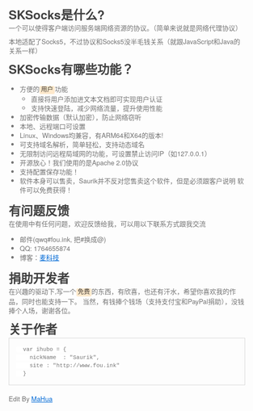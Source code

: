<html lang="en"><head>
    <meta charset="UTF-8">
    <title></title>
<style id="system" type="text/css">h1,h2,h3,h4,h5,h6,p,blockquote {    margin: 0;    padding: 0;}body {    font-family: "Helvetica Neue", Helvetica, "Hiragino Sans GB", Arial, sans-serif;    font-size: 13px;    line-height: 18px;    color: #737373;    margin: 10px 13px 10px 13px;}a {    color: #0069d6;}a:hover {    color: #0050a3;    text-decoration: none;}a img {    border: none;}p {    margin-bottom: 9px;}h1,h2,h3,h4,h5,h6 {    color: #404040;    line-height: 36px;}h1 {    margin-bottom: 18px;    font-size: 30px;}h2 {    font-size: 24px;}h3 {    font-size: 18px;}h4 {    font-size: 16px;}h5 {    font-size: 14px;}h6 {    font-size: 13px;}hr {    margin: 0 0 19px;    border: 0;    border-bottom: 1px solid #ccc;}blockquote {    padding: 13px 13px 21px 15px;    margin-bottom: 18px;    font-family:georgia,serif;    font-style: italic;}blockquote:before {    content:"C";    font-size:40px;    margin-left:-10px;    font-family:georgia,serif;    color:#eee;}blockquote p {    font-size: 14px;    font-weight: 300;    line-height: 18px;    margin-bottom: 0;    font-style: italic;}code, pre {    font-family: Monaco, Andale Mono, Courier New, monospace;}code {    background-color: #fee9cc;    color: rgba(0, 0, 0, 0.75);    padding: 1px 3px;    font-size: 12px;    -webkit-border-radius: 3px;    -moz-border-radius: 3px;    border-radius: 3px;}pre {    display: block;    padding: 14px;    margin: 0 0 18px;    line-height: 16px;    font-size: 11px;    border: 1px solid #d9d9d9;    white-space: pre-wrap;    word-wrap: break-word;}pre code {    background-color: #fff;    color:#737373;    font-size: 11px;    padding: 0;}@media screen and (min-width: 768px) {    body {        width: 748px;        margin:10px auto;    }}</style><style id="custom" type="text/css"></style></head>
<body><h2>SKSocks是什么?</h2>
<p>一个可以使得客户端访问服务端网络资源的协议。（简单来说就是网络代理协议）

</p>
<p>本地适配了Socks5，不过协议和Socks5没半毛钱关系（就跟JavaScript和Java的关系一样）

</p>
<h2>SKSocks有哪些功能？</h2>
<ul>
<li>方便的<code>用户</code>功能<ul>
<li>直接将用户添加进文本文档即可实现用户认证</li>
<li>支持快速登陆，减少网络流量，提升使用性能</li>
</ul>
</li>
<li>加密传输数据（默认加密），防止网络窃听</li>
<li>本地、远程端口可设置</li>
<li>Linux、Windows均兼容，有ARM64和X64的版本!</li>
<li>可支持域名解析，简单轻松，支持动态域名</li>
<li>无限制访问远程局域网的功能，可设置禁止访问IP（如127.0.0.1）</li>
<li>开源放心！我们使用的是Apache 2.0协议</li>
<li>支持配置保存功能！</li>
<li>软件本身可以售卖，Saurik并不反对您售卖这个软件，但是必须跟客户说明 软件可以免费获得！</li>
</ul>
<h2>有问题反馈</h2>
<p>在使用中有任何问题，欢迎反馈给我，可以用以下联系方式跟我交流

</p>
<ul>
<li>邮件(qwq#fou.ink, 把#换成@)</li>
<li>QQ: 1764655874</li>
<li>博客：<a href="http://www.fou.ink">麦科技</a></li>
</ul>
<h2>捐助开发者</h2>
<p>在兴趣的驱动下,写一个<code>免费</code>的东西，有欣喜，也还有汗水，希望你喜欢我的作品，同时也能支持一下。
当然，有钱捧个钱场（支持支付宝和PayPal捐助），没钱捧个人场，谢谢各位。

</p>
<h2>关于作者</h2>
<pre><code class="lang-javascript">  var ihubo = {
    nickName  : "Saurik",
    site : "http://www.fou.ink"
  }</code></pre>
<p>Edit By <a href="http://mahua.jser.me">MaHua</a></p>
</body></html>